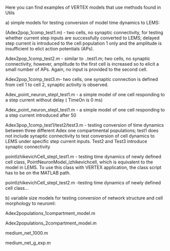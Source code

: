 Here you can find examples of VERTEX models that use methods found in Utils

a) simple models for testing conversion of model time dynamics to LEMS:

(Adex2pop_1comp_test1.m) - two cells, no synaptic connectivity, for testing whether current step inputs are successfully converted to LEMS;
delayed step current is introduced to the cell population 1 only and the amplitude is insufficient to elict action potentials (APs).

Adex2pop_1comp_test2.m - similar to ..test1.m; two cells, no synaptic connectivity, however, amplitude to the first cell is increased so to elicit a small number of APs.
Again, no input is provided to the second cell.

Adex2pop_1comp_test3.m- two cells, one synaptic connection is defined from cell 1 to cell 2, synaptic activity is observed.

Adex_point_neuron_stepI_test1.m - a simple model of one cell responding to a step current without delay ( TimeOn is 0 ms)

Adex_point_neuron_stepI_test1.m - a simple model of one cell responding to a step current introduced after 50 

Adex3pop_1comp_test1/test2/test3.m - testing conversion of time dynamics between three different Adex one compartmental
populations; test1 does not include synaptic connectivity to test conversion of cell dynamics to LEMS under specific step current inputs.
Test2 and Test3 introduce synaptic connectivity

pointIzhikevichCell_stepI_test1.m - testing time dynamics of newly defined cell class, PointNeuronModel_izhikevichcell, which is equivalent to the model in LEMS. 
To use this class with VERTEX application, the class script has to be on the MATLAB path.

pointIzhikevichCell_stepI_test2.m -testing time dynamics of newly defined cell class...

b) variable size models for testing conversion of network structure and cell morphology to neuroml:

Adex2populations_1compartment_model.m

Adex2populations_2compartment_model.m

medium_net_1000.m

medium_net_g_exp.m
